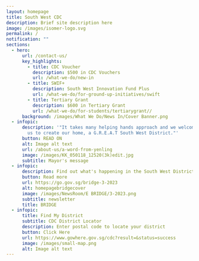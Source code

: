 ```yaml
---
layout: homepage
title: South West CDC
description: Brief site description here
image: /images/isomer-logo.svg
permalink: /
notification: ""
sections:
  - hero:
      url: /contact-us/
      key_highlights:
        - title: CDC Voucher
          description: $500 in CDC Vouchers
          url: /what-we-do/new-in
        - title: SWIF+
          description: South West Innovation Fund Plus
          url: /what-we-do/for-ground-up-initiatives/swift
        - title: Tertiary Grant
          description: $600 in Tertiary Grant
          url: /what-we-do/for-students/tertiarygrant//
      background: /images/What We Do/News In/Cover Banner.png
  - infopic:
      description: '"It takes many helping hands approach and we welcome you to join
        us to create our home, a G.R.E.A.T South West District."'
      button: READ ON
      alt: Image alt text
      url: /about-us/a-word-from-yenling
      image: /images/KK_050118_12520(3k)edit.jpg
      subtitle: Mayor's message
  - infopic:
      description: Find out what's happening in the South West District now!
      button: Read more
      url: https://go.gov.sg/bridge-3-2023
      alt: homepagebridgecover
      image: /images/NewsRoom/E BRIDGE/3-2023.png
      subtitle: newsletter
      title: BRIDGE
  - infopic:
      title: Find My District
      subtitle: CDC District Locator
      description: Enter postal code to locate your district
      button: Click Here
      url: https://www.gowhere.gov.sg/cdc?result=&status=success
      image: /images/small-map.png
      alt: Image alt text
---
```

